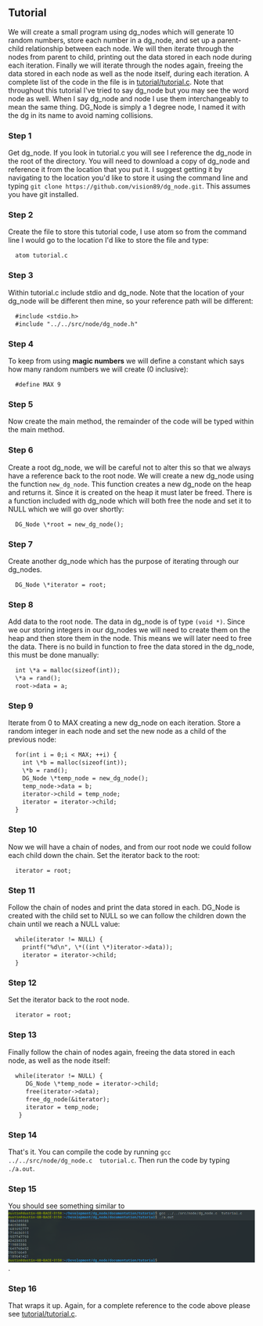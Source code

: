 ## Tutorial
We will create a small program using dg_nodes which will generate 10 random numbers, store each number in a dg_node, and set up a parent-child relationship between each node.  We will then iterate through the nodes from parent to child, printing out the data stored in each node during each iteration.  Finally we will iterate through the nodes again, freeing the data stored in each node as well as the node itself, during each iteration.
A complete list of the code in the file is in [tutorial/tutorial.c](tutorial/tutorial.c).
Note that throughout this tutorial I've tried to say dg_node but you may see the word node as well.  When I say dg_node and node I use them interchangeably to mean the same thing.  DG_Node is simply a 1 degree node, I named it with the dg in its name to avoid naming collisions.

### Step 1
Get dg_node.  If you look in tutorial.c you will see I reference the dg_node in the root of the directory.  You will need to download a copy of dg_node and reference it from the location that you put it.  I suggest getting it by navigating to the location you'd like to store it using the command line and typing `git clone https://github.com/vision89/dg_node.git`.  This assumes you have git installed.

### Step 2
Create the file to store this tutorial code, I use atom so from the command line I would go to the location I'd like to store the file and type:

```
  atom tutorial.c
```

### Step 3
Within tutorial.c include stdio and dg_node.  Note that the location of your dg_node will be different then mine, so your reference path will be different:

```
  #include <stdio.h>
  #include "../../src/node/dg_node.h"
```

### Step 4
To keep from using **magic numbers** we will define a constant which says how many random numbers we will create (0 inclusive):

```
  #define MAX 9
```

### Step 5
Now create the main method, the remainder of the code will be typed within the main method.

### Step 6
Create a root dg_node, we will be careful not to alter this so that we always have a reference back to the root node.  We will create a new dg_node using the function `new_dg_node`.  This function creates a new dg_node on the heap and returns it.  Since it is created on the heap it must later be freed.  There is a function included with dg_node which will both free the node and set it to NULL which we will go over shortly:

```
  DG_Node \*root = new_dg_node();
```

### Step 7
Create another dg_node which has the purpose of iterating through our dg_nodes.

```
  DG_Node \*iterator = root;
```

### Step 8
Add data to the root node.  The data in dg_node is of type `(void *)`.  Since we our storing integers in our dg_nodes we will need to create them on the heap and then store them in the node.  This means we will later need to free the data.  There is no build in function to free the data stored in the dg_node, this must be done manually:

```
  int \*a = malloc(sizeof(int));
  \*a = rand();
  root->data = a;
```

### Step 9
Iterate from 0 to MAX creating a new dg_node on each iteration.  Store a random integer in each node and set the new node as a child of the previous node:

```
  for(int i = 0;i < MAX; ++i) {
    int \*b = malloc(sizeof(int));
    \*b = rand();
    DG_Node \*temp_node = new_dg_node();
    temp_node->data = b;
    iterator->child = temp_node;
    iterator = iterator->child;
  }
```

### Step 10
Now we will have a chain of nodes, and from our root node we could follow each child down the chain.  Set the iterator back to the root:

```
  iterator = root;
```

### Step 11
Follow the chain of nodes and print the data stored in each.  DG_Node is created with the child set to NULL so we can follow the children down the chain until we reach a NULL value:

```
  while(iterator != NULL) {
    printf("%d\n", \*((int \*)iterator->data));
    iterator = iterator->child;
  }
```

### Step 12
Set the iterator back to the root node.

```
  iterator = root;
```

### Step 13
Finally follow the chain of nodes again, freeing the data stored in each node, as well as the node itself:

```
  while(iterator != NULL) {
     DG_Node \*temp_node = iterator->child;
     free(iterator->data);
     free_dg_node(&iterator);
     iterator = temp_node;
   }
```

### Step 14
That's it.  You can compile the code by running `gcc ../../src/node/dg_node.c  tutorial.c`.  Then run the code by typing `./a.out`.

### Step 15
You should see something similar to ![output](tutorial_screenshot.png "output").

### Step 16
That wraps it up.  Again, for a complete reference to the code above please see [tutorial/tutorial.c](tutorial/tutorial.c).

